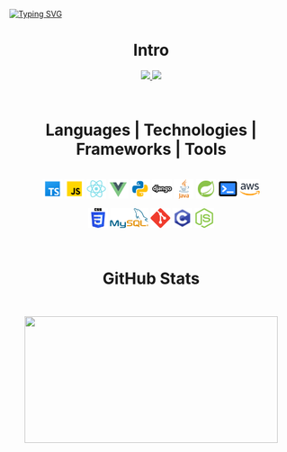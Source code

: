 <a href="https://git.io/typing-svg"><img src="https://readme-typing-svg.demolab.com?font=Fira+Code&weight=800&duration=2000&pause=2000&color=A85BFF&center=true&vCenter=true&width=1000&height=100&lines=.+.+.+%F0%9F%91%8B+Howdy+strangers+%F0%9F%91%8B+.+.+.;.+.+.+%F0%9F%8F%A0+Welcome+to+my+humble+abode+%F0%9F%8F%A0+.+.+.;.+.+.+%F0%9F%91%BE+Check+out+some+of+my+projects+%F0%9F%91%BE+.+.+." alt="Typing SVG" /></a>

<h1 align="center">Intro</h1>

<p align="center">
  <a href="https://www.linkedin.com/in/remuscalugarescu/">
    <img src="https://img.shields.io/badge/LinkedIn-%230077B5.svg?&style=for-the-badge&logo=linkedin logoColor=white" height=25>
  </a>
  <a href="https://remcalu.github.io/portfolio/">
    <img src="https://img.shields.io/badge/website-000000?style=for-the-badge&logo=About.me&logoColor=white" height=25>
  </a>
</p>

</br>
<h1 align="center">Languages | Technologies | Frameworks | Tools</h1>
<p align="center">
  </br>
  <code><img title="TypeScript" height="35" src="./assets/ts.svg"></code>
  <code><img title="JavaScript" height="35" src="./assets/javascript.svg"></code>
  <code><img title="ReactJS" height="35" src="./assets/react.svg"></code>
  <code><img title="Vue" height="35" src="./assets/vue.svg"></code>
  <code><img title="Python" height="35" src="./assets/python.svg"></code>
  <code><img title="Django" height="35" src="./assets/django.svg"></code>
  <code><img title="Java" height="35" src="./assets/java.svg"></code>
  <code><img title="Spring Boot" height="35" src="./assets/spring-boot.svg"></code>
  <code><img title="Shell" height="35" src="./assets/shell.svg"></code>
  <code><img title="AWS" height="35" src="./assets/aws.svg"></code>
</p>
<p align="center">
  <code><img title="CSS" height="35" src="./assets/css.svg"></code>
  <code><img title="MySQL" height="35" src="./assets/mysql.svg"></code>
  <code><img title="Git" height="35" src="./assets/git.svg"></code>
  <code><img title="C Programming" height="35" src="./assets/c.svg"></code>
  <code><img title="NodeJS" height="35" src="./assets/node_js.svg"></code>
</p>

</br>
<h1 align="center">GitHub Stats</h1>
<p align="center">
</br>
</p>

<p align="center">
  <img height="225" width="450" src="https://readme-stats-cwvn.vercel.app/api/top-langs/?username=remcalu&layout=compact&langs_count=9&hide=jupyter%20notebook&exclude_repo=FTP-Client-Server,Linked-Attributes-Implementation,DirectLinks-Update-Dirs&count-private=true&theme=dracula&border_color=A85BFF"/>
</p>